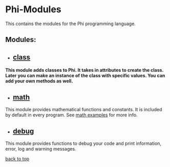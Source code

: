 # Phi-Modules
This contains the modules for the Phi programming language.

## Modules:
- ## [class](class)
#### This module adds classes to Phi. It takes in attributes to create the class. Later you can make an instance of the class with specific values. You can add your own methods as well.

- ## [math](math)
This module provides mathematical functions and constants. It is included by default in every program. See [math examples](math/example.phi) for more info.

- ## [debug](debug)
This module provides functions to debug your code and print information, error, log and warning messages.

[back to top](README.md)